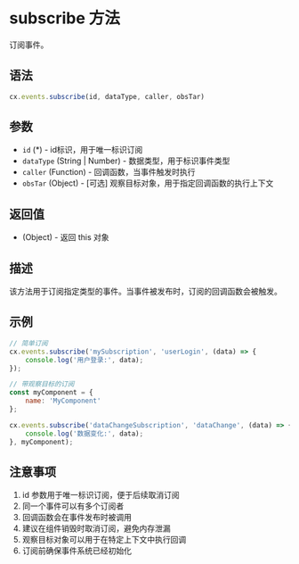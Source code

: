 # subscribe 方法

订阅事件。

## 语法

```javascript
cx.events.subscribe(id, dataType, caller, obsTar)
```

## 参数

- `id` (*) - id标识，用于唯一标识订阅
- `dataType` (String | Number) - 数据类型，用于标识事件类型
- `caller` (Function) - 回调函数，当事件触发时执行
- `obsTar` (Object) - [可选] 观察目标对象，用于指定回调函数的执行上下文

## 返回值

- (Object) - 返回 this 对象

## 描述

该方法用于订阅指定类型的事件。当事件被发布时，订阅的回调函数会被触发。

## 示例

```javascript
// 简单订阅
cx.events.subscribe('mySubscription', 'userLogin', (data) => {
    console.log('用户登录:', data);
});

// 带观察目标的订阅
const myComponent = {
    name: 'MyComponent'
};

cx.events.subscribe('dataChangeSubscription', 'dataChange', (data) => {
    console.log('数据变化:', data);
}, myComponent);
```

## 注意事项

1. id 参数用于唯一标识订阅，便于后续取消订阅
2. 同一个事件可以有多个订阅者
3. 回调函数会在事件发布时被调用
4. 建议在组件销毁时取消订阅，避免内存泄漏
5. 观察目标对象可以用于在特定上下文中执行回调
6. 订阅前确保事件系统已经初始化